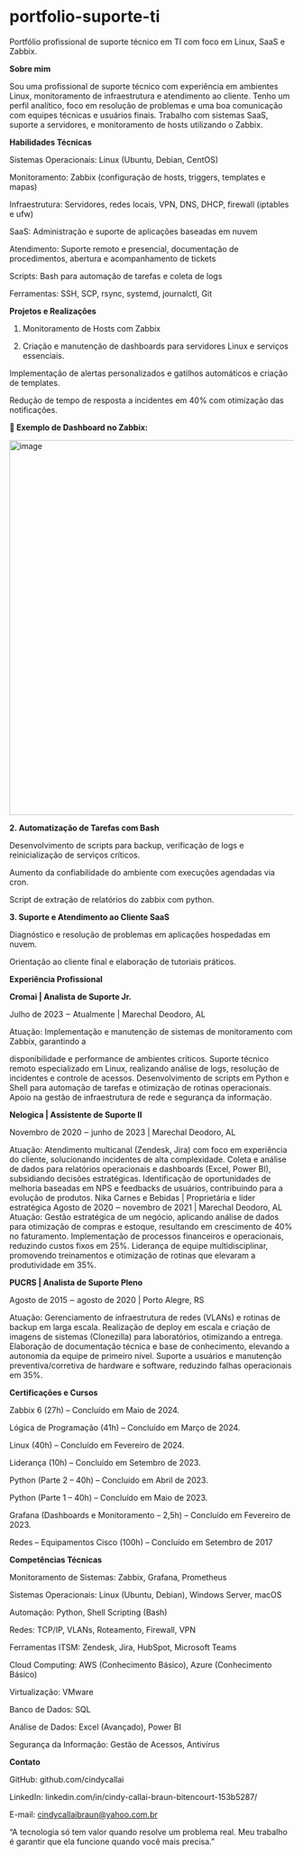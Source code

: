 # portfolio-suporte-ti
Portfólio profissional de suporte técnico em TI com foco em Linux, SaaS e Zabbix.

**Sobre mim**

Sou uma profissional de suporte técnico com experiência em ambientes Linux, monitoramento de infraestrutura e atendimento ao cliente. Tenho um perfil analítico, foco em resolução de problemas e uma boa comunicação com equipes técnicas e usuários finais. Trabalho com sistemas SaaS, suporte a servidores, e monitoramento de hosts utilizando o Zabbix.

**Habilidades Técnicas**

Sistemas Operacionais: Linux (Ubuntu, Debian, CentOS)

Monitoramento: Zabbix (configuração de hosts, triggers, templates e mapas)

Infraestrutura: Servidores, redes locais, VPN, DNS, DHCP, firewall (iptables e ufw)

SaaS: Administração e suporte de aplicações baseadas em nuvem

Atendimento: Suporte remoto e presencial, documentação de procedimentos, abertura e acompanhamento de tickets

Scripts: Bash para automação de tarefas e coleta de logs

Ferramentas: SSH, SCP, rsync, systemd, journalctl, Git

**Projetos e Realizações**
1. Monitoramento de Hosts com Zabbix
   
2. Criação e manutenção de dashboards para servidores Linux e serviços essenciais.

Implementação de alertas personalizados e gatilhos automáticos e criação de templates.

Redução de tempo de resposta a incidentes em 40% com otimização das notificações.

**📸 Exemplo de Dashboard no Zabbix:**

<img width="1887" height="664" alt="image" src="https://github.com/user-attachments/assets/4f27a963-e794-43d2-80a4-921a93cad495" />

**2. Automatização de Tarefas com Bash**

Desenvolvimento de scripts para backup, verificação de logs e reinicialização de serviços críticos.

Aumento da confiabilidade do ambiente com execuções agendadas via cron.

Script de extração de relatórios do zabbix com python.

**3. Suporte e Atendimento ao Cliente SaaS**

Diagnóstico e resolução de problemas em aplicações hospedadas em nuvem.

Orientação ao cliente final e elaboração de tutoriais práticos.

**Experiência Profissional**

**Cromai | Analista de Suporte Jr.**

Julho de 2023 ‒ Atualmente | Marechal Deodoro, AL

Atuação: Implementação e manutenção de sistemas de monitoramento com Zabbix, garantindo a

disponibilidade e performance de ambientes críticos.
Suporte técnico remoto especializado em Linux, realizando análise de logs, resolução de incidentes e
controle de acessos.
Desenvolvimento de scripts em Python e Shell para automação de tarefas e otimização de rotinas
operacionais.
Apoio na gestão de infraestrutura de rede e segurança da informação.

**Nelogica | Assistente de Suporte II**

Novembro de 2020 ‒ junho de 2023 | Marechal Deodoro, AL

Atuação: Atendimento multicanal (Zendesk, Jira) com foco em experiência do cliente, solucionando
incidentes de alta complexidade.
Coleta e análise de dados para relatórios operacionais e dashboards (Excel, Power BI), subsidiando
decisões estratégicas.
Identificação de oportunidades de melhoria baseadas em NPS e feedbacks de usuários, contribuindo para
a evolução de produtos.
Nika Carnes e Bebidas | Proprietária e líder estratégica
Agosto de 2020 ‒ novembro de 2021 | Marechal Deodoro, AL
Atuação: Gestão estratégica de um negócio, aplicando análise de dados para otimização de compras e
estoque, resultando em crescimento de 40% no faturamento.
Implementação de processos financeiros e operacionais, reduzindo custos fixos em 25%.
Liderança de equipe multidisciplinar, promovendo treinamentos e otimização de rotinas que elevaram a
produtividade em 35%.

**PUCRS | Analista de Suporte Pleno**

Agosto de 2015 ‒ agosto de 2020 | Porto Alegre, RS

Atuação: Gerenciamento de infraestrutura de redes (VLANs) e rotinas de backup em larga escala.
Realização de deploy em escala e criação de imagens de sistemas (Clonezilla) para laboratórios, otimizando
a entrega.
Elaboração de documentação técnica e base de conhecimento, elevando a autonomia da equipe de primeiro
nível.
Suporte a usuários e manutenção preventiva/corretiva de hardware e software, reduzindo falhas
operacionais em 35%.

**Certificações e Cursos**

Zabbix 6 (27h) – Concluído em Maio de 2024.

Lógica de Programação (41h) – Concluído em Março de 2024.

Linux (40h) – Concluído em Fevereiro de 2024.

Liderança (10h) – Concluído em Setembro de 2023.

Python (Parte 2 – 40h) – Concluído em Abril de 2023.

Python (Parte 1 – 40h) – Concluído em Maio de 2023.

Grafana (Dashboards e Monitoramento – 2,5h) – Concluído em Fevereiro de 2023.

Redes – Equipamentos Cisco (100h) – Concluído em Setembro de 2017

**Competências Técnicas**

Monitoramento de Sistemas: Zabbix, Grafana, Prometheus

Sistemas Operacionais: Linux (Ubuntu, Debian), Windows Server, macOS

Automação: Python, Shell Scripting (Bash)

Redes: TCP/IP, VLANs, Roteamento, Firewall, VPN

Ferramentas ITSM: Zendesk, Jira, HubSpot, Microsoft Teams

Cloud Computing: AWS (Conhecimento Básico), Azure (Conhecimento Básico)

Virtualização: VMware

Banco de Dados: SQL

Análise de Dados: Excel (Avançado), Power BI

Segurança da Informação: Gestão de Acessos, Antivírus

**Contato**

GitHub: github.com/cindycallai

LinkedIn: linkedin.com/in/cindy-callai-braun-bitencourt-153b5287/

E-mail: cindycallaibraun@yahoo.com.br

“A tecnologia só tem valor quando resolve um problema real. Meu trabalho é garantir que ela funcione quando você mais precisa.”
